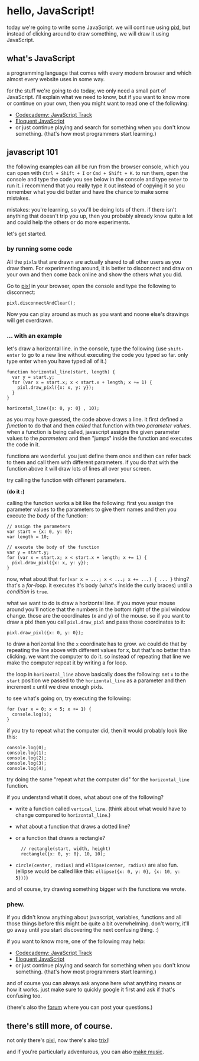 # hello, JavaScript!

today we're going to write some JavaScript. we will continue using
[pixl](http://pixl.papill0n.org), but instead of clicking around to
draw something, we will draw it using JavaScript.

## what's JavaScript

a programming language that comes with every modern browser and
which almost every website uses in some way.

for the stuff we're going to do today, we only need a small part
of JavaScript. i'll explain what we need to know, but if you want
to know more or continue on your own, then you might want to
read one of the following:

* [Codecademy: JavaScript Track](http://www.codecademy.com/tracks/javascript)
* [Eloquent JavaScript](http://eloquentjavascript.net/index.html)
* or just continue playing and search for something when you don't
    know something. (that's how most programmers start learning.)

## javascript 101

the following examples can all be run from the browser console,
which you can open with `Ctrl + Shift + I` or `Cmd + Shift + K`.
to run them, open the console and type the code you see below
in the console and type `Enter` to run it. i recommend that you
really type it out instead of copying it so you remember what
you did better and have the chance to make some mistakes.

mistakes: you're learning, so you'll be doing lots of them. if there
isn't anything that doesn't trip you up, then you probably already
know quite a lot and could help the others or do more experiments.

let's get started.

### by running some code

All the `pixl`s that are drawn are actually shared to all other users
as you draw them. For experimenting around, it is better to disconnect
and draw on your own and then come back online and show the others
what you did.

Go to [pixl](http://pixl.papill0n.org) in your browser, open the
console and type the following to disconnect:

    pixl.disconnectAndClear();

Now you can play around as much as you want and noone else's drawings
will get overdrawn.

### ... with an example

let's draw a horizontal line. in the console, type the following (use
`shift-enter` to go to a new line without executing the code you typed
so far. only type enter when you have typed all of it.)

```
function horizontal_line(start, length) {
  var y = start.y;
  for (var x = start.x; x < start.x + length; x += 1) {
    pixl.draw_pixl({x: x, y: y});
  }
}

horizontal_line({x: 0, y: 0} , 10);
```

as you may have guessed, the code above draws a line. it first defined
a *function* to do that and then *called* that function with two
*parameter values*. when a function is being called, javascript assigns the
given parameter values to the *parameters* and then "jumps" inside the
function and executes the code in it.

functions are wonderful. you just define them once and then can refer
back to them and call them with different parameters. if you do that
with the function above it will draw lots of lines all over your screen.

try calling the function with different parameters.

**(do it :)**

calling the function works a bit like the following: first you assign the
parameter values to the parameters to give them names and then you execute
the *body* of the function:

```
// assign the parameters
var start = {x: 0, y: 0};
var length = 10;

// execute the body of the function
var y = start.y;
for (var x = start.x; x < start.x + length; x += 1) {
  pixl.draw_pixl({x: x, y: y});
}
```

now, what about that `for(var x = ...; x < ...; x += ...) { ... }` thing?
that's a *for-loop*. it executes it's body (what's inside the curly braces)
until a *condition* is `true`.

what we want to do is draw a horizontal line. if you move your mouse around
you'll notice that the numbers in the bottom right of the pixl window change.
those are the coordinates (x and y) of the mouse. so if you want to draw a pixl
then you call `pixl.draw_pixl` and pass those coordinates to it:

```
pixl.draw_pixl({x: 0, y: 0});
```

to draw a horizontal line the `x` coordinate has to grow. we could do that
by repeating the line above with different values for x, but that's no better
than clicking. we want the computer to do it. so instead of repeating that
line we make the computer repeat it by writing a for loop.

the loop in `horizontal_line` above basically does the following: set `x` to
the `start` position we passed to the `horizontal_line` as a parameter and then
increment `x` until we drew enough pixls.

to see what's going on, try executing the following:

```
for (var x = 0; x < 5; x += 1) {
  console.log(x);
}
```

if you try to repeat what the computer did, then it would probably look like
this:

```
console.log(0);
console.log(1);
console.log(2);
console.log(3);
console.log(4);
```

try doing the same "repeat what the computer did" for the `horizontal_line`
function.

if you understand what it does, what about one of the following?

* write a function called `vertical_line`. (think about what would have to
    change compared to `horizontal_line`.)
* what about a function that draws a dotted line?
* or a function that draws a rectangle?

        // rectangle(start, width, height)
        rectangle({x: 0, y: 0}, 10, 10);
* `circle(center, radius)` and `ellipse(center, radius)` are also fun.
    (ellipse would be called like this: `ellipse({x: 0, y: 0}, {x: 10, y: 5}))`)

and of course, try drawing something bigger with the functions we wrote.

### phew.

if you didn't know anything about javascript, variables, functions and all those
things before this might be quite a bit overwhelming. don't worry, it'll go away
until you start discovering the next confusing thing. :)

if you want to know more, one of the following may help:

* [Codecademy: JavaScript Track](http://www.codecademy.com/tracks/javascript)
* [Eloquent JavaScript](http://eloquentjavascript.net/index.html)
* or just continue playing and search for something when you don't
    know something. (that's how most programmers start learning.)

and of course you can always ask anyone here what anything means or how it works.
just make sure to quickly google it first and ask if that's confusing too.

(there's also the [forum](http://moot.it/code-girls-leipzig) where you can post
your questions.)

## there's still more, of course.

not only there's [pixl](http://pixl.papill0n.org), now there's also
[trixl](http://pixl.papill0n.org/3)!

and if you're particularly adventurous, you can also [make music](musical-adventures.md).
